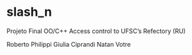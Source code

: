 # slash_n

Projeto Final OO/C++
Access control to UFSC’s Refectory (RU)


Roberto Philippi
Giulia Ciprandi
Natan Votre
